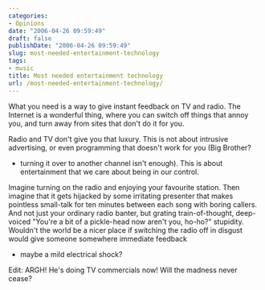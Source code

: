```yaml
---
categories:
- Opinions
date: "2006-04-26 09:59:49"
draft: false
publishDate: "2006-04-26 09:59:49"
slug: most-needed-entertainment-technology
tags:
- music
title: Most needed entertainment technology
url: /most-needed-entertainment-technology/
---
```

What you need is a way to give instant feedback on TV and radio. The
Internet is a wonderful thing, where you can switch off things that
annoy you, and turn away from sites that don't do it for you.

Radio and TV don't give you that luxury. This is not about intrusive
advertising, or even programming that doesn't work for you (Big Brother?
- turning it over to another channel isn't enough). This is about
entertainment that we care about being in our control.

Imagine turning on the radio and enjoying your favourite station. Then
imagine that it gets hijacked by some irritating presenter that makes
pointless small-talk for ten minutes between each song with boring
callers. And not just your ordinary radio banter, but grating
train-of-thought, deep-voiced "You're a bit of a pickle-head now aren't
you, ho-ho?" stupidity. Wouldn't the world be a nicer place if switching
the radio off in disgust would give someone somewhere immediate feedback
- maybe a mild electrical shock?

Edit: ARGH! He's doing TV commercials now! Will the madness never cease?